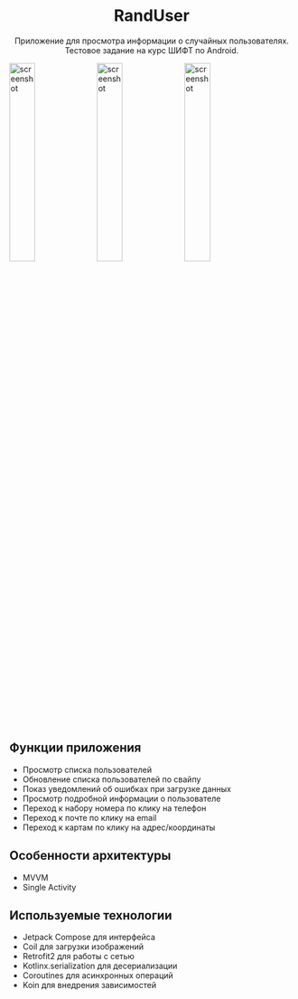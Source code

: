 <h1 align="center">RandUser</h1>

<p align="center">
Приложение для просмотра информации о случайных пользователях. Тестовое задание на курс ШИФТ по Android.
</p>

<img alt="screenshot" width="30%" src="https://github.com/user-attachments/assets/e8242d7c-4539-463d-a943-f8df422b686f"/>
<img alt="screenshot" width="30%" src="https://github.com/user-attachments/assets/dd25f682-5868-484c-9e72-20537da6e346"/>
<img alt="screenshot" width="30%" src="https://github.com/user-attachments/assets/72c9f100-4704-4747-8567-e11ddc9aa340"/>

## Функции приложения
- Просмотр списка пользователей
- Обновление списка пользователей по свайпу
- Показ уведомлений об ошибках при загрузке данных
- Просмотр подробной информации о пользователе
- Переход к набору номера по клику на телефон
- Переход к почте по клику на email
- Переход к картам по клику на адрес/координаты

## Особенности архитектуры
- MVVM
- Single Activity

## Используемые технологии
- Jetpack Compose для интерфейса
- Coil для загрузки изображений
- Retrofit2 для работы с сетью
- Kotlinx.serialization для десериализации
- Coroutines для асинхронных операций
- Koin для внедрения зависимостей
